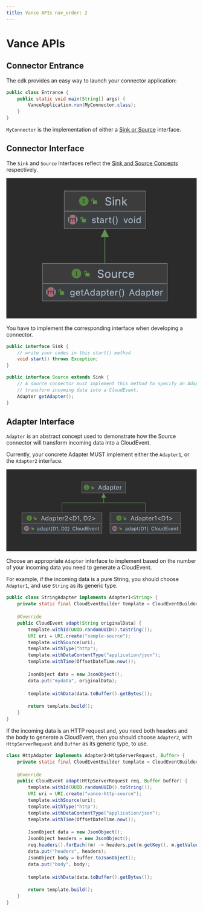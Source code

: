 ```yaml
---
title: Vance APIs nav_order: 2
---
```


# Vance APIs

## Connector Entrance

The cdk provides an easy way to launch your connector application:

```java
public class Entrance {
    public static void main(String[] args) {
        VanceApplication.run(MyConnector.class);
    }
}
```

`MyConnector` is the implementation of either a [Sink or Source](#connector-interface) interface.

## Connector Interface

The `Sink` and `Source` Interfaces reflect the [Sink and Source Concepts][concept] respectively.

![connector](images/connector.png)

You have to implement the corresponding interface when developing a connector.

```java
public interface Sink {
    // write your codes in this start() method
    void start() throws Exception;
}
```

```java
public interface Source extends Sink {
    // A source connector must implement this method to specify an Adapter to tell how the connector will
    // transform incoming data into a CloudEvent.
    Adapter getAdapter();
}
```

## Adapter Interface

`Adapter` is an abstract concept used to demonstrate how the Source connector will transform incoming data into a
CloudEvent.

Currently, your concrete Adapter MUST implement either the `Adapter1`, or the `Adapter2` interface.

![adapter](images/adapter.png)

Choose an appropriate `Adapter` interface to implement based on the number of your incoming data you need to generate a
CloudEvent.

For example, if the incoming data is a pure String, you should choose `Adapter1`, and use `String` as its generic type.

```java
public class StringAdapter implements Adapter1<String> {
    private static final CloudEventBuilder template = CloudEventBuilder.v1();

    @Override
    public CloudEvent adapt(String originalData) {
        template.withId(UUID.randomUUID().toString());
        URI uri = URI.create("sample-source");
        template.withSource(uri);
        template.withType("http");
        template.withDataContentType("application/json");
        template.withTime(OffsetDateTime.now());

        JsonObject data = new JsonObject();
        data.put("mydata", originalData);

        template.withData(data.toBuffer().getBytes());

        return template.build();
    }
}
```

If the incoming data is an HTTP request and, you need both headers and the body to generate a CloudEvent, then you
should choose `Adapter2`, with `HttpServerRequest` and `Buffer` as its generic type, to use.

```java
class HttpAdapter implements Adapter2<HttpServerRequest, Buffer> {
    private static final CloudEventBuilder template = CloudEventBuilder.v1();

    @Override
    public CloudEvent adapt(HttpServerRequest req, Buffer buffer) {
        template.withId(UUID.randomUUID().toString());
        URI uri = URI.create("vance-http-source");
        template.withSource(uri);
        template.withType("http");
        template.withDataContentType("application/json");
        template.withTime(OffsetDateTime.now());

        JsonObject data = new JsonObject();
        JsonObject headers = new JsonObject();
        req.headers().forEach((m) -> headers.put(m.getKey(), m.getValue()));
        data.put("headers", headers);
        JsonObject body = buffer.toJsonObject();
        data.put("body", body);

        template.withData(data.toBuffer().getBytes());

        return template.build();
    }
}
```

[concept]: https://github.com/linkall-labs/vance-docs/blob/main/docs/concept.md